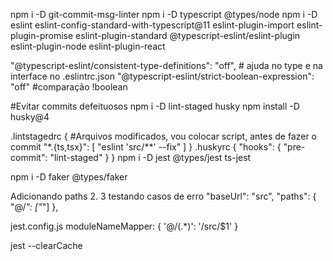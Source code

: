 npm i -D git-commit-msg-linter
npm i -D typescript @types/node
npm i -D eslint eslint-config-standard-with-typescript@11 eslint-plugin-import eslint-plugin-promise eslint-plugin-standard @typescript-eslint/eslint-plugin eslint-plugin-node eslint-plugin-react

"@typescript-eslint/consistent-type-definitions": "off", # ajuda no type e na interface no .eslintrc.json
"@typescript-eslint/strict-boolean-expression": "off" #comparação !boolean

#Evitar commits defeituosos
npm i -D lint-staged husky
npm install -D husky@4

.lintstagedrc
{ #Arquivos modificados, vou colocar script, antes de fazer o commit
"\*.{ts,tsx}": [
"eslint 'src/**' --fix"
]
}
.huskyrc
{
"hooks": {
"pre-commit": "lint-staged"
}
}
npm i -D jest @types/jest ts-jest

npm i -D faker @types/faker

Adicionando paths 2. 3 testando casos de erro
"baseUrl": "src",
"paths": {
"@/_": ["_"]
},

jest.config.js
moduleNameMapper: {
'@/(.\*)': '<rootDir>/src/$1'
}

jest --clearCache
